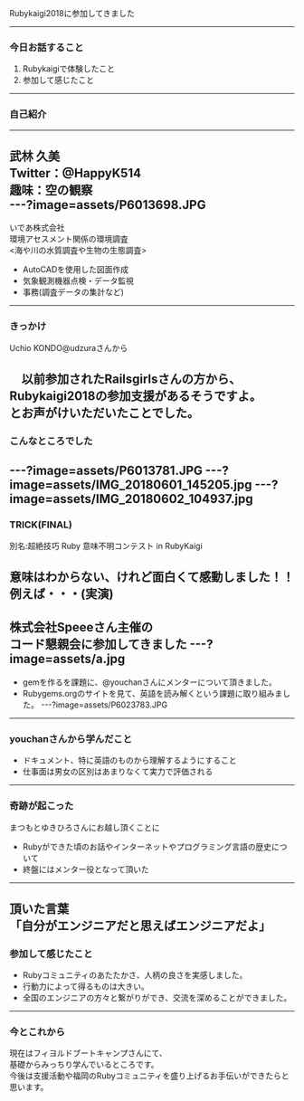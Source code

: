 Rubykaigi2018に参加してきました

---
### 今日お話すること
1. Rubykaigiで体験したこと
1. 参加して感じたこと
---
### 自己紹介
---
武林 久美<br>
Twitter：@HappyK514<br>
趣味：空の観察<br>
---?image=assets/P6013698.JPG
---
いであ株式会社<br>
環境アセスメント関係の環境調査<br>
<海や川の水質調査や生物の生態調査><br>
- AutoCADを使用した図面作成
- 気象観測機器点検・データ監視
- 事務(調査データの集計など)
---
### きっかけ
Uchio KONDO@udzuraさんから

　以前参加されたRailsgirlsさんの方から、<br>Rubykaigi2018の参加支援があるそうですよ。<br>とお声がけいただいたことでした。
---
### こんなところでした
---?image=assets/P6013781.JPG
---?image=assets/IMG_20180601_145205.jpg
---?image=assets/IMG_20180602_104937.jpg
---
### TRICK(FINAL)
別名:超絶技巧 Ruby 意味不明コンテスト in RubyKaigi

意味はわからない、けれど面白くて感動しました！！<br>
例えば・・・(実演)
---
株式会社Speeeさん主催の<br>コード懇親会に参加してきました
---?image=assets/a.jpg
---
- gemを作るを課題に、@youchanさんにメンターについて頂きました。
- Rubygems.orgのサイトを見て、英語を読み解くという課題に取り組みました。
---?image=assets/P6023783.JPG
---
### youchanさんから学んだこと

- ドキュメント、特に英語のものから理解するようにすること
- 仕事面は男女の区別はあまりなくて実力で評価される
---
### 奇跡が起こった

まつもとゆきひろさんにお越し頂くことに

- Rubyができた頃のお話やインターネットやプログラミング言語の歴史について
- 終盤にはメンター役となって頂いた
---
頂いた言葉<br>
「自分がエンジニアだと思えばエンジニアだよ」
---
### 参加して感じたこと
- Rubyコミュニティのあたたかさ、人柄の良さを実感しました。
- 行動力によって得るものは大きい。
- 全国のエンジニアの方々と繋がりができ、交流を深めることができました。
---
### 今とこれから
現在はフィヨルドブートキャンプさんにて、<br>基礎からみっちり学んでいるところです。<br>
今後は支援活動や福岡のRubyコミュニティを盛り上げるお手伝いができたらと思います。
